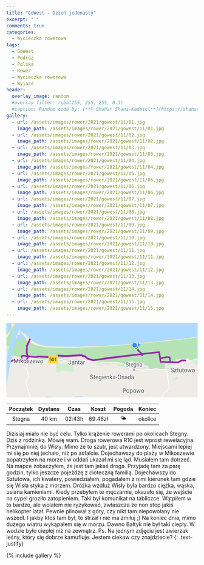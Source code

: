 ```yaml
---
title: "GoWest - Dzień jedenasty"
excerpt: " "
comments: true
categories:
  - Wycieczka rowerowa
tags:
  - GoWest
  - Podróż
  - Polska
  - Rower  
  - Wycieczka rowerowa
  - Wyjazd
header:
  overlay_image: random
  #overlay_filter: rgba(255, 255, 255, 0.3)
  #caption: Random code by: [**© Shahar Shani-Kadmiel**](https://shaharkadmiel.github.io)"
gallery:
  - url: /assets/images/rower/2021/gowest/11/01.jpg
    image_path: /assets/images/rower/2021/gowest/11/01.jpg        
  - url: /assets/images/rower/2021/gowest/11/02.jpg
    image_path: /assets/images/rower/2021/gowest/11/02.jpg        
  - url: /assets/images/rower/2021/gowest/11/03.jpg
    image_path: /assets/images/rower/2021/gowest/11/03.jpg        
  - url: /assets/images/rower/2021/gowest/11/04.jpg
    image_path: /assets/images/rower/2021/gowest/11/04.jpg        
  - url: /assets/images/rower/2021/gowest/11/05.jpg
    image_path: /assets/images/rower/2021/gowest/11/05.jpg        
  - url: /assets/images/rower/2021/gowest/11/06.jpg
    image_path: /assets/images/rower/2021/gowest/11/06.jpg        
  - url: /assets/images/rower/2021/gowest/11/07.jpg
    image_path: /assets/images/rower/2021/gowest/11/07.jpg        
  - url: /assets/images/rower/2021/gowest/11/08.jpg
    image_path: /assets/images/rower/2021/gowest/11/08.jpg        
  - url: /assets/images/rower/2021/gowest/11/09.jpg
    image_path: /assets/images/rower/2021/gowest/11/09.jpg        
  - url: /assets/images/rower/2021/gowest/11/10.jpg
    image_path: /assets/images/rower/2021/gowest/11/10.jpg        
  - url: /assets/images/rower/2021/gowest/11/11.jpg
    image_path: /assets/images/rower/2021/gowest/11/11.jpg        
  - url: /assets/images/rower/2021/gowest/11/12.jpg
    image_path: /assets/images/rower/2021/gowest/11/12.jpg        
  - url: /assets/images/rower/2021/gowest/11/13.jpg
    image_path: /assets/images/rower/2021/gowest/11/13.jpg        
  - url: /assets/images/rower/2021/gowest/11/14.jpg
    image_path: /assets/images/rower/2021/gowest/11/14.jpg        
  - url: /assets/images/rower/2021/gowest/11/15.jpg
    image_path: /assets/images/rower/2021/gowest/11/15.jpg         
---
```


![mapka](/assets/images/rower/2021/gowest/11/mapka.png)

|Początek|Dystans|Czas|Koszt|Pogoda|Koniec|
|:---:|:---:|:---:|:---:|:---:|:---:|
|Stegna|40 km|02:43h|69.46zł|🌤️|okolice| 

Dizisiaj miało nie być celu. Tylko krążenie rowerami po okolicach Stegny. Dziś z rodzinką. Mówię wam. Droga rowerowa R10 jest wprost rewelacyjna. Przynajmniej do Wisły. Mimo że to szutr, jest utwardzony. Miejscami lepiej mi się po niej jechało, niż po asfalcie. Dojechawszy do plaży w Mikoszewie popatrzyłem na morze i w oddali ukazał mi się ląd. Musiałem tam dotrzeć. Na mapce zobaczyłem, że jest tam jakaś droga. Przyjadę tam za parę godzin, tylko jeszcze pojeżdżę z cioteczną familią. Dojechawszy do Sztutowa, ich kwatery, powiedziałem, pogadałem z nimi kierunek tam gdzie się Wisła styka z morzem. Dróżka wzdłuż Wisły była bardzo ciężka, wąska, usiana kamieniami. Kiedy przebyłem te męczarnie, okazało się, że wejście na cypel groziło zatopieniem. Taki był komunikat na tabliczce. Wątpiłem w to bardzo, ale wolałem nie ryzykować, zwłaszcza że non stop jakiś helikopter latał. Pewnie pilnował z góry, czy nikt tam niepowołany nie wszedł. I jakby ktoś tam był, to strzał i nie ma zmiłuj ;)  Na koniec dnia, mimo dużego wiatru wykąpałem się w morzu. Dawno Bałtyk nie był taki ciepły. W wodzie było ciepłej niż na zewnątrz. Ps. Na jednym zdjęciu jest zwierzak leśny, który się dobrze kamufluje. Jestem ciekaw czy znajdziecie? 
{: .text-justify}

<!-- {% include gallery caption="Najciekawsze zdjęcia z dzisiejszego dnia" %} -->

{% include gallery %}


